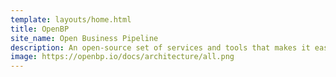 ```yaml
---
template: layouts/home.html
title: OpenBP
site_name: Open Business Pipeline
description: An open-source set of services and tools that makes it easy to build, release, and operate production-ready Industry 4.0+ business solutions.
image: https://openbp.io/docs/architecture/all.png
---
```

